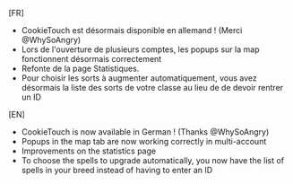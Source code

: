 [FR]

- CookieTouch est désormais disponible en allemand ! (Merci @WhySoAngry)
- Lors de l'ouverture de plusieurs comptes, les popups sur la map fonctionnent désormais correctement
- Refonte de la page Statistiques.
- Pour choisir les sorts à augmenter automatiquement, vous avez désormais la liste des sorts de votre classe au lieu de de devoir rentrer un ID

[EN]

- CookieTouch is now available in German ! (Thanks @WhySoAngry)
- Popups in the map tab are now working correctly in multi-account
- Improvements on the statistics page
- To choose the spells to upgrade automatically, you now have the list of spells in your breed instead of having to enter an ID
